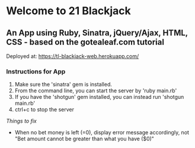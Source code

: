 # Welcome to 21 Blackjack #
## An App using Ruby, Sinatra, jQuery/Ajax, HTML, CSS - based on the gotealeaf.com tutorial ##

Deployed at: https://tl-blackjack-web.herokuapp.com/


### Instructions for App ###

1. Make sure the 'sinatra' gem is installed.
2. From the command line, you can start the server by 'ruby main.rb'
3. If you have the 'shotgun' gem installed, you can instead run 'shotgun main.rb'
4. ctrl+c to stop the server


*Things to fix*
- When no bet money is left (=0), display error message accordingly, not "Bet amount cannot be greater than what you have ($0)"
